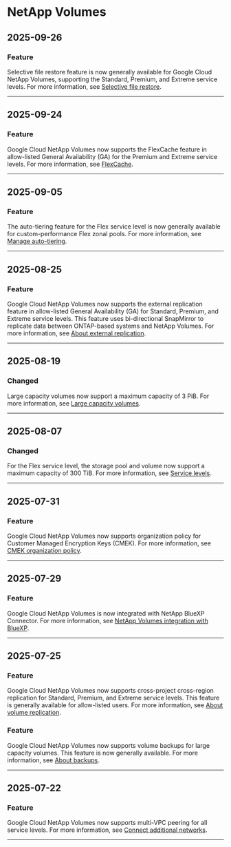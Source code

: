 # NetApp Volumes

## 2025-09-26

### Feature

Selective file restore feature is now generally available for Google Cloud NetApp Volumes, supporting the Standard, Premium, and Extreme service levels. For more information, see [Selective file restore](https://cloud.google.com/netapp/volumes/docs/protect-data/about-backups#selective_file_restore).

---
## 2025-09-24

### Feature

Google Cloud NetApp Volumes now supports the FlexCache feature in allow-listed General Availability (GA) for the Premium and Extreme service levels. For more information, see [FlexCache](https://cloud.google.com/netapp/volumes/docs/discover/features#flexcache).

---
## 2025-09-05

### Feature

The auto-tiering feature for the Flex service level is now generally available for custom-performance Flex zonal pools. For more information, see [Manage auto-tiering](https://cloud.google.com/netapp/volumes/docs/configure-and-use/volumes/manage-auto-tiering).

---
## 2025-08-25

### Feature

Google Cloud NetApp Volumes now supports the external replication feature in allow-listed General Availability (GA) for Standard, Premium, and Extreme service levels. This feature uses bi-directional SnapMirror to replicate data between ONTAP-based systems and NetApp Volumes. For more information, see [About external replication](https://cloud.google.com/netapp/volumes/docs/protect-data/replicate-ontap/overview#about_external_replication).

---
## 2025-08-19

### Changed

Large capacity volumes now support a maximum capacity of 3 PiB. For more information, see [Large capacity volumes](https://cloud.google.com/netapp/volumes/docs/configure-and-use/volumes/overview#large-capacity-volumes).

---
## 2025-08-07

### Changed

For the Flex service level, the storage pool and volume now support a maximum capacity of 300 TiB. For more information, see [Service levels](https://cloud.google.com/netapp/volumes/docs/discover/service-levels).

---
## 2025-07-31

### Feature

Google Cloud NetApp Volumes now supports organization policy for Customer Managed Encryption Keys (CMEK). For more information, see [CMEK organization policy](https://cloud.google.com/netapp/volumes/docs/configure-and-use/cmek/cmek-overview#cmek_organization_policy).

---
## 2025-07-29

### Feature

Google Cloud NetApp Volumes is now integrated with NetApp BlueXP Connector. For more information, see [NetApp Volumes integration with BlueXP](https://cloud.google.com/netapp/volumes/docs/discover/features#netapp-volumes-integration-with-bluexp).

---
## 2025-07-25

### Feature

Google Cloud NetApp Volumes now supports cross-project cross-region replication for Standard, Premium, and Extreme service levels. This feature is generally available for allow-listed users. For more information, see [About volume replication](https://cloud.google.com/netapp/volumes/docs/protect-data/about-volume-replication).

### Feature

Google Cloud NetApp Volumes now supports volume backups for large capacity volumes. This feature is now generally available. For more information, see [About backups](https://cloud.google.com/netapp/volumes/docs/protect-data/about-backups).

---
## 2025-07-22

### Feature

Google Cloud NetApp Volumes now supports multi-VPC peering for all service levels. For more information, see [Connect additional networks](https://cloud.google.com/netapp/volumes/docs/get-started/quickstarts/connect-additional-networks).

---
